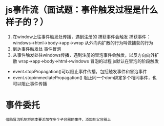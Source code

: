 # js事件流（面试题：事件触发过程是什么样子的？）
1. 在window上往事件触发处传播，遇到注册的 捕获事件会触发
    捕获事件： windows->html->body->app->wrap  从外向内扩散的行为叫做捕获的行为
2. 到达事件触发处
    事件冒泡
3. 从事件触发处往windows传播，遇到注册的冒泡事件会触发，以反方向向外扩散
    wrap->app->body->html->windows
    冒泡的过程
js默认在冒泡的阶段触发
- event.stopPropagation()可以阻止事件传播，包括触发事件和冒泡事件
- event.stopimmediatePropagation() 阻止同一个dom绑定多个相同事件，也可以阻止事件传播
<!-- addEventListener（）具有三个参数
addEventListener（‘触发事件’ ， 回调函数 ，触发时机）
触发时机默认为false，导致在冒泡阶段就自动触发，如果触发时机选择为true则在触发 -->
 <!-- app.addEventListener('click',()=>{
        console.log('app');
    })
    绑定一个点击事件也叫注册/订阅一个点击事件-->
# 事件委托
    借助冒泡机制将原本要添加在多个子容器的事件，添加到父容器上
